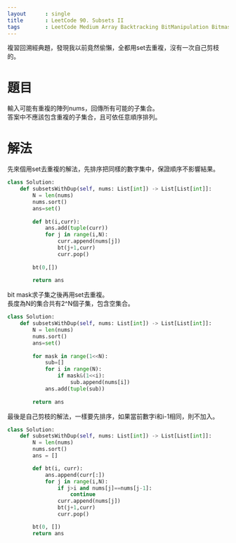```yaml
--- 
layout      : single
title       : LeetCode 90. Subsets II
tags        : LeetCode Medium Array Backtracking BitManipulation Bitmask HashTable
---
```

複習回溯經典題，發現我以前竟然偷懶，全都用set去重複，沒有一次自己剪枝的。

# 題目
輸入可能有重複的陣列nums，回傳所有可能的子集合。  
答案中不應該包含重複的子集合，且可依任意順序排列。

# 解法
先來個用set去重複的解法，先排序把同樣的數字集中，保證順序不影響結果。

```python
class Solution:
    def subsetsWithDup(self, nums: List[int]) -> List[List[int]]:
        N = len(nums)
        nums.sort()
        ans=set()
        
        def bt(i,curr):
            ans.add(tuple(curr))
            for j in range(i,N):
                curr.append(nums[j])
                bt(j+1,curr)
                curr.pop()
            
        bt(0,[])
        
        return ans
```

bit mask求子集之後再用set去重複。  
長度為N的集合共有2^N個子集，包含空集合。

```python
class Solution:
    def subsetsWithDup(self, nums: List[int]) -> List[List[int]]:
        N = len(nums)
        nums.sort()
        ans=set()
        
        for mask in range(1<<N):
            sub=[]
            for i in range(N):
                if mask&(1<<i):
                    sub.append(nums[i])
            ans.add(tuple(sub))
        
        return ans
```


最後是自己剪枝的解法，一樣要先排序，如果當前數字i和i-1相同，則不加入。

```python
class Solution:
    def subsetsWithDup(self, nums: List[int]) -> List[List[int]]:
        N = len(nums)
        nums.sort()
        ans = []

        def bt(i, curr):
            ans.append(curr[:])
            for j in range(i,N):
                if j>i and nums[j]==nums[j-1]:
                    continue
                curr.append(nums[j])
                bt(j+1,curr)
                curr.pop()

        bt(0, [])
        return ans
```